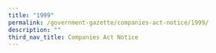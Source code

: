 ```yaml
---
title: "1999"
permalink: /government-gazette/companies-act-notice/1999/
description: ""
third_nav_title: Companies Act Notice
---
```

